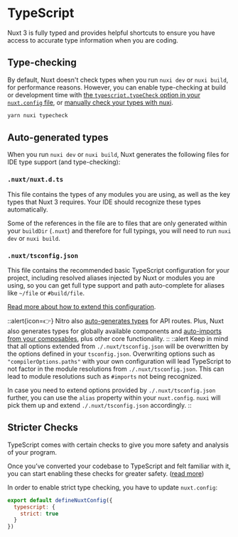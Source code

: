 # TypeScript

Nuxt 3 is fully typed and provides helpful shortcuts to ensure you have access to accurate type information when you are coding.

## Type-checking

By default, Nuxt doesn't check types when you run `nuxi dev` or `nuxi build`, for performance reasons. However, you can enable type-checking at build or development time with [the `typescript.typeCheck` option in your `nuxt.config` file](/api/configuration/nuxt.config#typescript), or [manually check your types with nuxi](/api/commands/typecheck).

```bash
yarn nuxi typecheck
```

## Auto-generated types

When you run `nuxi dev` or `nuxi build`, Nuxt generates the following files for IDE type support (and type-checking):

### `.nuxt/nuxt.d.ts`

This file contains the types of any modules you are using, as well as the key types that Nuxt 3 requires. Your IDE should recognize these types automatically.

Some of the references in the file are to files that are only generated within your `buildDir` (`.nuxt`) and therefore for full typings, you will need to run `nuxi dev` or `nuxi build`.

### `.nuxt/tsconfig.json`

This file contains the recommended basic TypeScript configuration for your project, including resolved aliases injected by Nuxt or modules you are using, so you can get full type support and path auto-complete for aliases like `~/file` or `#build/file`.

[Read more about how to extend this configuration](/guide/directory-structure/tsconfig).

::alert{icon=👉}
Nitro also [auto-generates types](/guide/concepts/server-engine#typed-api-routes) for API routes. Plus, Nuxt also generates types for globally available components and [auto-imports from your composables](/guide/directory-structure/composables), plus other core functionality.
::
::alert
Keep in mind that all options extended from `./.nuxt/tsconfig.json` will be overwritten by the options defined in your `tsconfig.json`.
Overwriting options such as `"compilerOptions.paths"` with your own configuration will lead TypeScript to not factor in the module resolutions from `./.nuxt/tsconfig.json`. This can lead to module resolutions such as `#imports` not being recognized.

In case you need to extend options provided by `./.nuxt/tsconfig.json` further, you can use the `alias` property within your `nuxt.config`. `nuxi` will pick them up and extend `./.nuxt/tsconfig.json` accordingly.
::

## Stricter Checks

TypeScript comes with certain checks to give you more safety and analysis of your program.

Once you’ve converted your codebase to TypeScript and felt familiar with it, you can start enabling these checks for greater safety. ([read more](https://www.typescriptlang.org/docs/handbook/migrating-from-javascript.html#getting-stricter-checks))

In order to enable strict type checking, you have to update `nuxt.config`:

```js
export default defineNuxtConfig({
  typescript: {
    strict: true
  }
})
```
